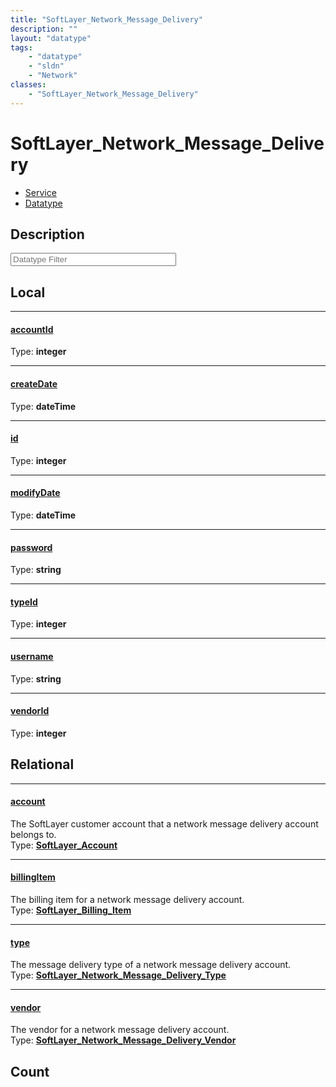```yaml
---
title: "SoftLayer_Network_Message_Delivery"
description: ""
layout: "datatype"
tags:
    - "datatype"
    - "sldn"
    - "Network"
classes:
    - "SoftLayer_Network_Message_Delivery"
---
```


# SoftLayer_Network_Message_Delivery
<div id='service-datatype'>
    <ul id='sldn-reference-tabs'>
    <li id='service'> <a href='/reference/services/SoftLayer_Network_Message_Delivery' >Service</a></li>    <li id='datatype'> <a href='/reference/datatypes/SoftLayer_Network_Message_Delivery' >Datatype</a></li>
    </ul>
</div>

## Description 








<!-- Filer BEGIN -->
<div class="view-filters">
        <div class="clearfix">
            <div class="search-input-box">
                <input placeholder="Datatype Filter" onkeyup="titleSearch(inputId='prop-input', divId='properties', elementClass='prop-row')" 
                    type="text" id="prop-input" value="" size="30" maxlength="128" class="form-text">
            </div>
        </div>
</div>
<!-- Filer END -->

<div id="properties" class="content">
<div id="localProperties" class="prop-content" >

## Local
<div class="prop-row">

-----
[accountId]: #accountid
#### [accountId]
  
<span class="type-label">Type: </span>**integer**  



</div>
<div class="prop-row">

-----
[createDate]: #createdate
#### [createDate]
  
<span class="type-label">Type: </span>**dateTime**  



</div>
<div class="prop-row">

-----
[id]: #id
#### [id]
  
<span class="type-label">Type: </span>**integer**  



</div>
<div class="prop-row">

-----
[modifyDate]: #modifydate
#### [modifyDate]
  
<span class="type-label">Type: </span>**dateTime**  



</div>
<div class="prop-row">

-----
[password]: #password
#### [password]
  
<span class="type-label">Type: </span>**string**  



</div>
<div class="prop-row">

-----
[typeId]: #typeid
#### [typeId]
  
<span class="type-label">Type: </span>**integer**  



</div>
<div class="prop-row">

-----
[username]: #username
#### [username]
  
<span class="type-label">Type: </span>**string**  



</div>
<div class="prop-row">

-----
[vendorId]: #vendorid
#### [vendorId]
  
<span class="type-label">Type: </span>**integer**  



</div>
</div>
<!-- LOCAL PROPERTY END -->

<div id="relationalProperties"  class="prop-content" >

## Relational
<div class="prop-row">

-----
[account]: #account
#### [account]
The SoftLayer customer account that a network message delivery account belongs to.  
<span class="type-label">Type: </span>**<a href='/reference/datatypes/SoftLayer_Account'>SoftLayer_Account </a>**  



</div>
<div class="prop-row">

-----
[billingItem]: #billingitem
#### [billingItem]
The billing item for a network message delivery account.  
<span class="type-label">Type: </span>**<a href='/reference/datatypes/SoftLayer_Billing_Item'>SoftLayer_Billing_Item </a>**  



</div>
<div class="prop-row">

-----
[type]: #type
#### [type]
The message delivery type of a network message delivery account.  
<span class="type-label">Type: </span>**<a href='/reference/datatypes/SoftLayer_Network_Message_Delivery_Type'>SoftLayer_Network_Message_Delivery_Type </a>**  



</div>
<div class="prop-row">

-----
[vendor]: #vendor
#### [vendor]
The vendor for a network message delivery account.  
<span class="type-label">Type: </span>**<a href='/reference/datatypes/SoftLayer_Network_Message_Delivery_Vendor'>SoftLayer_Network_Message_Delivery_Vendor </a>**  



</div>

## Count
</div>


